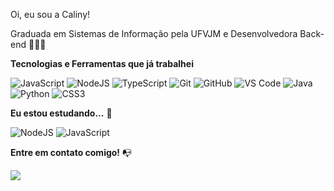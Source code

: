 
Oi, eu sou a Caliny! 

Graduada em Sistemas de Informação pela UFVJM e Desenvolvedora Back-end 👩🏽‍💻

**Tecnologias e Ferramentas que já trabalhei**


![JavaScript](https://img.shields.io/badge/javascript-%23323330.svg?style=for-the-badge&logo=javascript&logoColor=%23F7DF1E)
![NodeJS](https://img.shields.io/badge/node.js-6DA55F?style=for-the-badge&logo=node.js&logoColor=white)
![TypeScript](https://img.shields.io/badge/typescript-%23007ACC.svg?style=for-the-badge&logo=typescript&logoColor=white)
![Git](https://img.shields.io/badge/git-%23F05033.svg?style=for-the-badge&logo=git&logoColor=white)
![GitHub](https://img.shields.io/badge/github-%23121011.svg?style=for-the-badge&logo=github&logoColor=white)
![VS Code](https://img.shields.io/badge/VS%20Code-0078d7.svg?style=for-the-badge&logo=visual-studio-code&logoColor=white)
![Java](https://img.shields.io/badge/java-%23ED8B00.svg?style=for-the-badge&logo=openjdk&logoColor=white)
![Python](https://img.shields.io/badge/python-%233776AB.svg?style=for-the-badge&logo=python&logoColor=white)
![CSS3](https://img.shields.io/badge/css3-%231572B6.svg?style=for-the-badge&logo=css3&logoColor=white)


**Eu estou estudando...** 🧩

![NodeJS](https://img.shields.io/badge/node.js-6DA55F?style=for-the-badge&logo=node.js&logoColor=white)
![JavaScript](https://img.shields.io/badge/javascript-%23323330.svg?style=for-the-badge&logo=javascript&logoColor=%23F7DF1E)



<!--**GitHub Stats** ⚡
<div>
<a href="https://github.com/calinybasilio">
<img height="180em" src="https://github-readme-stats.vercel.app/api/top-langs/?username=calinybasilio&layout=compact&langs_count=7&theme=dracula"/>
<img height="180em" src="https://github-readme-stats.vercel.app/api?username=calinybasilio&show_icons=true&theme=dracula&include_all_commits=true&count_private=true"/>
</div>-->

**Entre em contato comigo!** 📭
<div>
<a href="https://www.linkedin.com/in/caliny-bas%C3%ADlio-649b2b138/" target="_blank"><img src="https://img.shields.io/badge/-LinkedIn-%230077B5?style=for-the-badge&logo=linkedin&logoColor=white" target="_blank"></a>   
</div>

